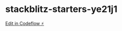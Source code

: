 # stackblitz-starters-ye21j1

[Edit in Codeflow ⚡️](https://stackblitz.com/~/github.com/PROIIIII/stackblitz-starters-ye21j1)